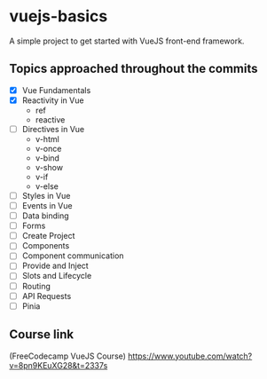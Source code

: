 # vuejs-basics
A simple project to get started with VueJS front-end framework.

## Topics approached throughout the commits
- [x] Vue Fundamentals
- [x] Reactivity in Vue
    - ref
    - reactive
- [ ] Directives in Vue
    - v-html
    - v-once
    - v-bind
    - v-show
    - v-if
    - v-else
- [ ] Styles in Vue
- [ ] Events in Vue
- [ ] Data binding
- [ ] Forms
- [ ] Create Project
- [ ] Components
- [ ] Component communication
- [ ] Provide and Inject
- [ ] Slots and Lifecycle
- [ ] Routing
- [ ] API Requests
- [ ] Pinia

## Course link
(FreeCodecamp VueJS Course) https://www.youtube.com/watch?v=8pn9KEuXG28&t=2337s
